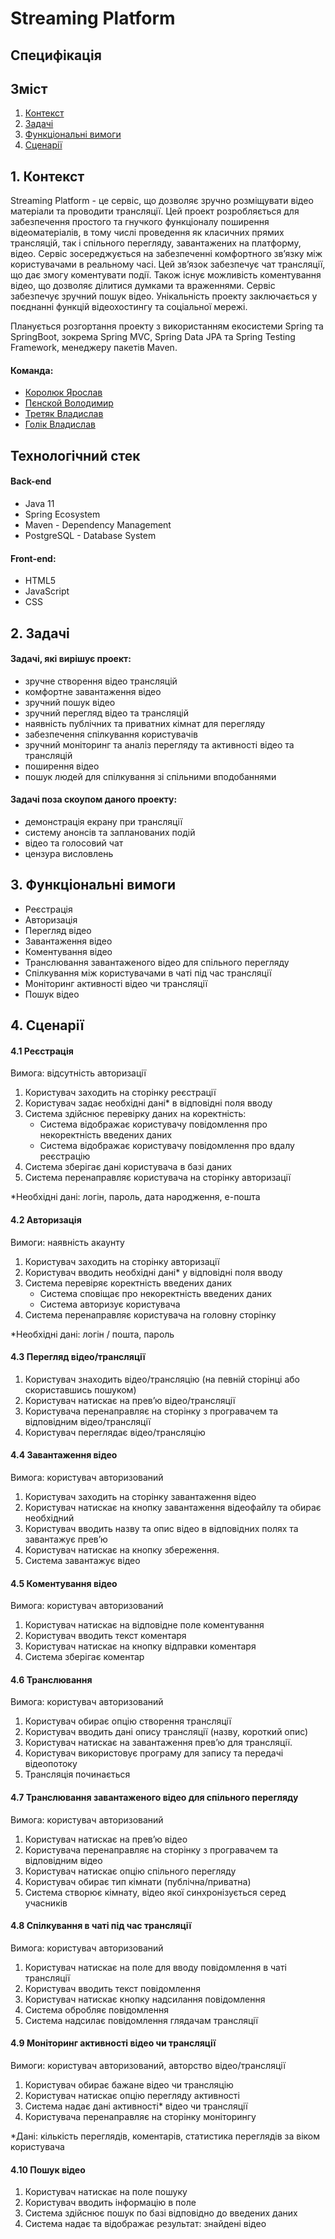# Streaming Platform
## Специфікація

## Зміст
1. [Контекст](#1-контекст)  
2. [Задачі](#2-задачі)  
3. [Функціональні вимоги](#3-функціональні-вимоги)
4. [Сценарії](#4-сценарії)

## 1. Контекст
Streaming Platform - це сервіс, що дозволяє зручно розміщувати відео матеріали та проводити трансляції. Цей проект розробляється для забезпечення простого та гнучкого функціоналу поширення відеоматеріалів, в тому числі проведення як класичних прямих трансляцій, так і спільного перегляду, завантажених на платформу, відео. Сервіс зосереджується на забезпеченні комфортного зв’язку між користувачами в реальному часі. Цей зв’язок забезпечує чат трансляції, що дає змогу коментувати події. Також існує можливість коментування відео, що дозволяє ділитися думками та враженнями. Сервіс забезпечує зручний пошук відео. Унікальність проекту заключається у поєднанні функцій відеохостингу та соціальної мережі.

Планується розгортання проекту з використанням екосистеми Spring та SpringBoot, зокрема Spring MVC, Spring Data JPA та Spring Testing Framework, менеджеру пакетів Maven. 

#### Команда:
- [Королюк Ярослав](https://github.com/Koroliuk)  
- [Пєнской Володимир](https://github.com/Pienskoi)  
- [Третяк Владислав](https://github.com/Proxima-C)  
- [Голік Владислав](https://github.com/vladlinu)  

## Технологічний стек
#### Back-end
 - Java 11  
 - Spring Ecosystem  
 - Maven - Dependency Management  
 - PostgreSQL - Database System  
#### Front-end: 
 - HTML5  
 - JavaScript  
 - CSS  

## 2. Задачі
#### Задачі, які вирішує проект:
 - зручне створення відео трансляцій  
 - комфортне завантаження відео  
 - зручний пошук відео  
 - зручний перегляд відео та трансляцій  
 - наявність публічних та приватних кімнат для перегляду  
 - забезпечення спілкування користувачів  
 - зручний моніторинг та аналіз перегляду та активності відео та трансляцій  
 - поширення відео  
 - пошук людей для спілкування зі спільними вподобаннями  
#### Задачі поза скоупом даного проекту:
 - демонстрація екрану при трансляції  
 - систему анонсів та запланованих подій  
 - відео та голосовий чат  
 - цензура висловлень  
 
## 3. Функціональні вимоги
 - Реєстрація
 - Авторизація
 - Перегляд відео
 - Завантаження відео
 - Коментування відео
 - Транслювання завантаженого відео для спільного перегляду
 - Спілкування між користувачами в чаті під час трансляції
 - Моніторинг активності відео чи трансляції
 - Пошук відео

## 4. Сценарії
#### 4.1 Реєстрація

Вимога: відсутність авторизації
1. Користувач заходить на сторінку реєстрації
2. Користувач задає необхідні дані* в відповідні поля вводу
3. Система здійснює перевірку даних на коректність:
    - Система відображає користувачу повідомлення про некоректність введених даних
    - Система відображає користувачу повідомлення про вдалу реєстрацію
4. Система зберігає дані користувача в базі даних
5. Система перенаправляє користувача на сторінку авторизації

*Необхідні дані: логін, пароль, дата народження, е-пошта

#### 4.2 Авторизація

Вимоги: наявність акаунту
1. Користувач заходить на сторінку авторизації
2. Користувач вводить необхідні дані* у відповідні поля вводу
3. Система перевіряє коректність введених даних
    - Система сповіщає про некоректність введених даних
    - Система авторизує користувача
4. Система перенаправляє користувача на головну сторінку

*Необхідні дані: логін / пошта, пароль

#### 4.3 Перегляд відео/трансляції

1. Користувач знаходить відео/трансляцію (на певній сторінці або скориставшись пошуком)
2. Користувач натискає на прев’ю відео/трансляції
3. Користувача перенаправляє на сторінку з програвачем та відповідним відео/трансляції
4. Користувач переглядає відео/трансляцію

#### 4.4 Завантаження відео

Вимога: користувач авторизований
1. Користувач заходить на сторінку завантаження відео
2. Користувач натискає на кнопку завантаження відеофайлу та обирає необхідний
3. Користувач вводить назву та опис відео в відповідних полях та завантажує прев’ю
4. Користувач натискає на кнопку збереження.
5. Система завантажує відео

#### 4.5 Коментування відео

Вимога: користувач авторизований
1. Користувач натискає на відповідне поле коментування
2. Користувач вводить текст коментаря
3. Користувач натискає на кнопку відправки коментаря
4. Система зберігає коментар

#### 4.6 Транслювання

Вимога: користувач авторизований
1. Користувач обирає опцію створення трансляції
2. Користувач вводить дані опису трансляції (назву, короткий опис)
3. Користувач натискає на завантаження прев’ю для трансляції.
4. Користувач використовує програму для запису та передачі відеопотоку
5. Трансляція починається

#### 4.7 Транслювання завантаженого відео для спільного перегляду

Вимога: користувач авторизований
1. Користувач натискає на прев’ю відео
2. Користувача перенаправляє на сторінку з програвачем та відповідним відео
3. Користувач натискає опцію спільного перегляду
4. Користувач обирає тип кімнати (публічна/приватна)
5. Система створює кімнату, відео якої синхронізується серед учасників 

#### 4.8 Спілкування в чаті під час трансляції

Вимога: користувач авторизований
1. Користувач натискає на поле для вводу повідомлення в чаті трансляції
2. Користувач вводить текст повідомлення
3. Користувач натискає кнопку надсилання повідомлення
4. Система обробляє повідомлення
5. Система надсилає повідомлення глядачам трансляції

#### 4.9 Моніторинг активності відео чи трансляції

Вимоги: користувач авторизований, авторство відео/трансляції
1. Користувач обирає бажане відео чи трансляцію 
2. Користувач натискає опцію перегляду активності
3. Система надає дані активності* відео чи трансляції
4. Користувача перенаправляє на сторінку моніторингу

*Дані: кількість переглядів, коментарів, статистика переглядів за віком користувача

#### 4.10 Пошук відео

1. Користувач натискає на поле пошуку
2. Користувач вводить інформацію в поле 
3. Система здійснює пошук по базі відповідно до введених даних
4. Система надає та відображає результат: знайдені відео
